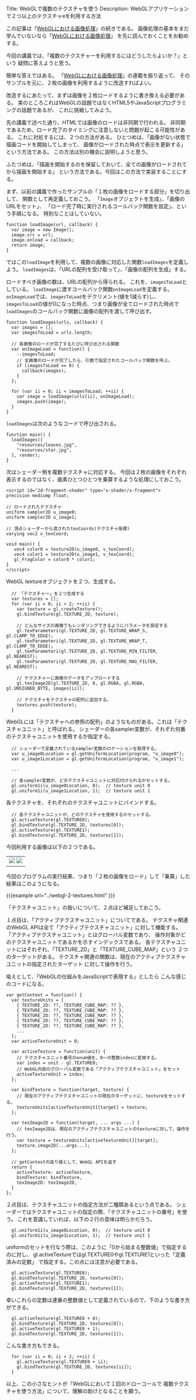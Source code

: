 Title: WebGLで複数のテクスチャを使う
Description: WebGLアプリケーションで２つ以上のテクスチャeを利用する方法

この記事は「[WebGLにおける画像処理](webgl-image-processing.html)」の続きである。
画像処理の基本をまだ学んでいないなら「[WebGLにおける画像処理](webgl-image-processing.html)」
を先に読んでおくことをお勧めする。

今回の講義では、「複数のテクスチャーを利用するにはどうしたらよいか？」という
疑問に答えようと思う。

簡単な答えではある。
「[WebGLにおける画像処理](webgl-image-processing.html)」の連載を振り返って、
そのサンプルを元に、２枚の画像を利用するように改造すればよい。

改造するにあたって、まずは画像を２枚ロードするように書き換える必要がある。
実のところこれはWebGLの話題ではなくHTML5やJavaScriptプログラミングの話題であるが、
これに挑戦してみよう。

先の講義で述べた通り、HTMLでは画像のロードは非同期で行われる。
非同期であるため、ロード完了のタイミングに注意しないと問題が起こる可能性がある。
これに対処するには、２つの方法がある。
ひとつめは、「画像がない状態で描画コードを開始してしまって、
画像がロードされた時点で表示を更新する」という方法である。
この方法は別の機会に説明しようと思う。

ふたつめは、「描画を開始するのを保留しておいて、全ての画像がロードされてから描画を開始する」
という方法である。今回はこの方法で実装することにする。

まず、以前の講義で作ったサンプルの「１枚の画像をロードする部分」を切り出して、
関数として再定義しておこう。
「`Image`オブジェクトを生成」、「画像のURLをセット」、
「ロード完了時に実行されるコールバック関数を設定」、という手順になる。
特別なことはしていない。

```
function loadImage(url, callback) {
  var image = new Image();
  image.src = url;
  image.onload = callback;
  return image;
}
```
ではこの`loadImage`を利用して、複数の画像に対応した関数`loadImages`を定義しよう。
`loadImages`は、「URLの配列を受け取って」、「画像の配列を生成」する。

ロードすべき画像の数は、URLの配列から得られる。
これを、`imagesToLoad`としている。
`loadImage`に渡すコールバック関数`onImageLoad`を定義する。
`onImageLoad`では、`imagesToLoad`をデクリメント(値を1減らす)し、
`imagesToLoad`の値が0になった時点、つまり画像が全てロードされた時点で
`loadImages`のコールバック関数に画像の配列を渡して呼び出す。

```
function loadImages(urls, callback) {
  var images = [];
  var imagesToLoad = urls.length;

  // 各画像のロードが完了するたびに呼び出される関数
  var onImageLoad = function() {
    --imagesToLoad;
    // 全画像のロードが完了したら、引数で指定されたコールバック関数を呼ぶ。
    if (imagesToLoad == 0) {
      callback(images);
    }
  };

  for (var ii = 0; ii < imagesToLoad; ++ii) {
    var image = loadImage(urls[ii], onImageLoad);
    images.push(image);
  }
}
```
`loadImages`は次のようなコードで呼び出される。

```
function main() {
  loadImages([
    "resources/leaves.jpg",
    "resources/star.jpg",
  ], render);
}
```

次はシェーダー側を複数テクスチャに対応する。
今回は２枚の画像をそれぞれ表示するのではなく、画素ひとつひとつを乗算するような処理にしておこう。

```
<script id="2d-fragment-shader" type="x-shader/x-fragment">
precision mediump float;

// ロードされたテクスチャ
uniform sampler2D u_image0;
uniform sampler2D u_image1;

// 頂点シェーダーから渡されたtexCoords(テクスチャ座標)
varying vec2 v_texCoord;

void main() {
   vec4 color0 = texture2D(u_image0, v_texCoord);
   vec4 color1 = texture2D(u_image1, v_texCoord);
   gl_FragColor = color0 * color1;
}
</script>
```

WebGL textureオブジェクトを２つ、生成する。

```
  // 「テクスチャー」を２つ生成する
  var textures = [];
  for (var ii = 0; ii < 2; ++ii) {
    var texture = gl.createTexture();
    gl.bindTexture(gl.TEXTURE_2D, texture);

    // どんなサイズの画像でもレンダリングできるようにパラメータを設定する
    gl.texParameteri(gl.TEXTURE_2D, gl.TEXTURE_WRAP_S, gl.CLAMP_TO_EDGE);
    gl.texParameteri(gl.TEXTURE_2D, gl.TEXTURE_WRAP_T, gl.CLAMP_TO_EDGE);
    gl.texParameteri(gl.TEXTURE_2D, gl.TEXTURE_MIN_FILTER, gl.NEAREST);
    gl.texParameteri(gl.TEXTURE_2D, gl.TEXTURE_MAG_FILTER, gl.NEAREST);

    // テクスチャーに画像のデータをアップロードする
    gl.texImage2D(gl.TEXTURE_2D, 0, gl.RGBA, gl.RGBA, gl.UNSIGNED_BYTE, images[ii]);

    // テクスチャをテクスチャの配列に追加する。
    textures.push(texture);
  }
```

WebGLには「テクスチャへの参照の配列」のようなものがある。これは「テクスチャユニット」と呼ばれる。
シェーダーの各sampler変数が、それぞれ何番のテクスチャユニットを使用するか指定する。

```
  // シェーダーで定義されているsampler変数のロケーションを取得する。
  var u_image0Location = gl.getUniformLocation(program, "u_image0");
  var u_image1Location = gl.getUniformLocation(program, "u_image1");

  ...

  // 各sampler変数が、どのテクスチャユニットに対応付けられるかセットする。
  gl.uniform1i(u_image0Location, 0);  // texture unit 0
  gl.uniform1i(u_image1Location, 1);  // texture unit 1
```

各テクスチャを、それぞれのテクスチャユニットにバインドする。

```
  // 各テクスチャユニットが、どのテクスチャを使用するかセットする。
  gl.activeTexture(gl.TEXTURE0);
  gl.bindTexture(gl.TEXTURE_2D, textures[0]);
  gl.activeTexture(gl.TEXTURE1);
  gl.bindTexture(gl.TEXTURE_2D, textures[1]);
```

今回利用する画像は以下の２つである。

<style>.glocal-center { text-align: center; }
.glocal-center-content { margin-left: auto; margin-right: auto; }</style>
<div class="glocal-center"><table class="glocal-center-content"><tr>
<td><img src="../resources/leaves.jpg" />
<img src="../resources/star.jpg" /></td>
</tr></table></div>

今回のプログラムの実行結果、つまり「２枚の画像をロード」して「乗算」した結果はこのようになる。

{{{example url="../webgl-2-textures.html" }}}

「テクスチャユニット」の扱いについて、２点ほど補足しておこう。

１点目は、「アクティブテクスチャユニット」についてである。
テクスチャ関連のWebGL APIは全て「アクティブテクスチャユニット」に対して機能する。
「アクティブテクスチャユニット」とはグローバル変数であり、
操作対象がどのテクスチャユニットであるかを示すインデックスである。
各テクスチャユニットにはそれぞれ、「TEXTURE_2D」と「TEXTURE_CUBE_MAP」という
２つのターゲットがある。
テクスチャ関連の関数は、現在のアクティブテクスチャユニットの指定されたターゲット
に対して操作を行う。

喩えとして、「WebGLの仕組みをJavaScriptで表現する」としたら
こんな感じのコードになる。

```
var getContext = function() {
  var textureUnits = [
    { TEXTURE_2D: ??, TEXTURE_CUBE_MAP: ?? },
    { TEXTURE_2D: ??, TEXTURE_CUBE_MAP: ?? },
    { TEXTURE_2D: ??, TEXTURE_CUBE_MAP: ?? },
    { TEXTURE_2D: ??, TEXTURE_CUBE_MAP: ?? },
    { TEXTURE_2D: ??, TEXTURE_CUBE_MAP: ?? },
    ...
  ];
  var activeTextureUnit = 0;

  var activeTexture = function(unit) {
    // テクスチャユニット番号のenum値を、0～の整数indexに変換する。
    var index = unit - gl.TEXTURE0;
    // WebGL内部のグローバル変数である「アクティブテクスチャユニット」をセット
    activeTextureUnit = index;
  };

  var bindTexture = function(target, texture) {
    // 現在のアクティブテクスチャユニットの現在のターゲットに、textureをセットする。
    textureUnits[activeTextureUnit][target] = texture;
  };

  var texImage2D = function(target, ... args ...) {
    // texImage2Dは、現在のアクティブテクスチャユニットのtextureに対して、操作を行う。
    var texture = textureUnits[activeTextureUnit][target];
    texture.image2D(...args...);
  };

  // getContextの返り値として、WebGL APIを返す
  return {
    activeTexture: activeTexture,
    bindTexture: bindTexture,
    texImage2D: texImage2D,
  }
};
```
２点目は、テクスチャユニットの指定方法が二種類あるという点である。
シェーダーではテクスチャユニットの指定の際、「テクスチャユニットの番号」を使う。
これを意識していれば、以下の２行の意味は明らかだろう。

```
  gl.uniform1i(u_image0Location, 0);  // texture unit 0
  gl.uniform1i(u_image1Location, 1);  // texture unit 1
```

uniformのセットを行なう際は、このように「0から始まる整数値」で指定するのに対し、
gl.activeTextureではgl.TEXTURE0やgl.TEXTURE1といった「定義済みの定数」
で指定する。この点には注意が必要である。

```
  gl.activeTexture(gl.TEXTURE0);
  gl.bindTexture(gl.TEXTURE_2D, textures[0]);
  gl.activeTexture(gl.TEXTURE1);
  gl.bindTexture(gl.TEXTURE_2D, textures[1]);
```

幸いこれらの定数は連番の整数値として定義されているので、下のような書き方ができる。

```
  gl.activeTexture(gl.TEXTURE0 + 0);
  gl.bindTexture(gl.TEXTURE_2D, textures[0]);
  gl.activeTexture(gl.TEXTURE0 + 1);
  gl.bindTexture(gl.TEXTURE_2D, textures[1]);
```

こんな書き方もできる。

```
  for (var ii = 0; ii < 2; ++ii) {
    gl.activeTexture(gl.TEXTURE0 + ii);
    gl.bindTexture(gl.TEXTURE_2D, textures[ii]);
  }
```

以上、この小さなヒントが「WebGLにおいて１回のドローコールで
複数テクスチャを使う方法」について、理解の助けとなることを願う。